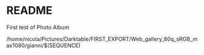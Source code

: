 # README

First test of Photo Album


/home/nicola/Pictures/Darktable/FIRST_EXPORT/Web_gallery_80q_sRGB_max1080/gianni/$(SEQUENCE)
